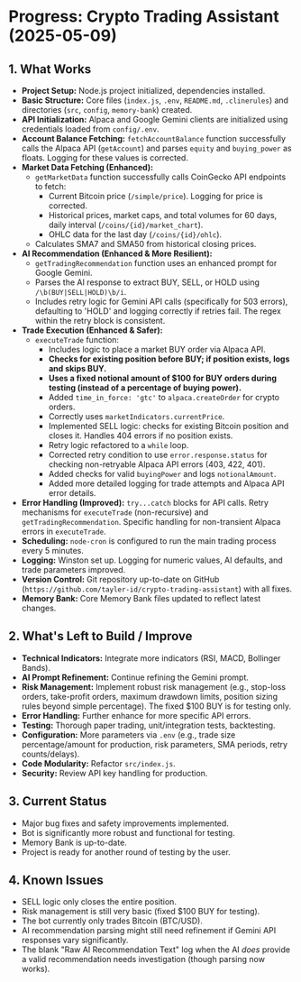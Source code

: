 # Progress: Crypto Trading Assistant (2025-05-09)

## 1. What Works

- **Project Setup:** Node.js project initialized, dependencies installed.
- **Basic Structure:** Core files (`index.js`, `.env`, `README.md`, `.clinerules`) and directories (`src`, `config`, `memory-bank`) created.
- **API Initialization:** Alpaca and Google Gemini clients are initialized using credentials loaded from `config/.env`.
- **Account Balance Fetching:** `fetchAccountBalance` function successfully calls the Alpaca API (`getAccount`) and parses `equity` and `buying_power` as floats. Logging for these values is corrected.
- **Market Data Fetching (Enhanced):**
    - `getMarketData` function successfully calls CoinGecko API endpoints to fetch:
        - Current Bitcoin price (`/simple/price`). Logging for price is corrected.
        - Historical prices, market caps, and total volumes for 60 days, daily interval (`/coins/{id}/market_chart`).
        - OHLC data for the last day (`/coins/{id}/ohlc`).
    - Calculates SMA7 and SMA50 from historical closing prices.
- **AI Recommendation (Enhanced & More Resilient):**
    - `getTradingRecommendation` function uses an enhanced prompt for Google Gemini.
    - Parses the AI response to extract BUY, SELL, or HOLD using `/\b(BUY|SELL|HOLD)\b/i`.
    - Includes retry logic for Gemini API calls (specifically for 503 errors), defaulting to 'HOLD' and logging correctly if retries fail. The regex within the retry block is consistent.
- **Trade Execution (Enhanced & Safer):**
    - `executeTrade` function:
        - Includes logic to place a market BUY order via Alpaca API.
        - **Checks for existing position before BUY; if position exists, logs and skips BUY.**
        - **Uses a fixed notional amount of $100 for BUY orders during testing (instead of a percentage of buying power).**
        - Added `time_in_force: 'gtc'` to `alpaca.createOrder` for crypto orders.
        - Correctly uses `marketIndicators.currentPrice`.
        - Implemented SELL logic: checks for existing Bitcoin position and closes it. Handles 404 errors if no position exists.
        - Retry logic refactored to a `while` loop.
        - Corrected retry condition to use `error.response.status` for checking non-retryable Alpaca API errors (403, 422, 401).
        - Added checks for valid `buyingPower` and logs `notionalAmount`.
        - Added more detailed logging for trade attempts and Alpaca API error details.
- **Error Handling (Improved):** `try...catch` blocks for API calls. Retry mechanisms for `executeTrade` (non-recursive) and `getTradingRecommendation`. Specific handling for non-transient Alpaca errors in `executeTrade`.
- **Scheduling:** `node-cron` is configured to run the main trading process every 5 minutes.
- **Logging:** Winston set up. Logging for numeric values, AI defaults, and trade parameters improved.
- **Version Control:** Git repository up-to-date on GitHub (`https://github.com/tayler-id/crypto-trading-assistant`) with all fixes.
- **Memory Bank:** Core Memory Bank files updated to reflect latest changes.

## 2. What's Left to Build / Improve

- **Technical Indicators:** Integrate more indicators (RSI, MACD, Bollinger Bands).
- **AI Prompt Refinement:** Continue refining the Gemini prompt.
- **Risk Management:** Implement robust risk management (e.g., stop-loss orders, take-profit orders, maximum drawdown limits, position sizing rules beyond simple percentage). The fixed $100 BUY is for testing only.
- **Error Handling:** Further enhance for more specific API errors.
- **Testing:** Thorough paper trading, unit/integration tests, backtesting.
- **Configuration:** More parameters via `.env` (e.g., trade size percentage/amount for production, risk parameters, SMA periods, retry counts/delays).
- **Code Modularity:** Refactor `src/index.js`.
- **Security:** Review API key handling for production.

## 3. Current Status

- Major bug fixes and safety improvements implemented.
- Bot is significantly more robust and functional for testing.
- Memory Bank is up-to-date.
- Project is ready for another round of testing by the user.

## 4. Known Issues

- SELL logic only closes the entire position.
- Risk management is still very basic (fixed $100 BUY for testing).
- The bot currently only trades Bitcoin (BTC/USD).
- AI recommendation parsing might still need refinement if Gemini API responses vary significantly.
- The blank "Raw AI Recommendation Text" log when the AI *does* provide a valid recommendation needs investigation (though parsing now works).
